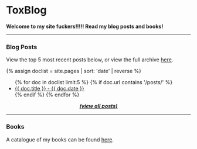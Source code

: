 # ToxBlog

**Welcome to my site fuckers!!!!! Read my blog posts and books!**

<hr>

### Blog Posts

View the top 5 most recent posts below, or view the full archive <a href="https://toxic-013.github.io/ToxBlog/blog/">here</a>.

{% assign doclist = site.pages | sort: 'date' | reverse %}
 <ul>
    {% for doc in doclist limit:5 %}
         {% if doc.url contains '/posts/' %}
             <li><a href="{{ site.baseurl }}{{ doc.url }}">{{ doc.title }} - {{ doc.date }}</a></li>
         {% endif %}
     {% endfor %}
 </ul>
 <center><a href="https://toxic-013.github.io/ToxBlog/blog/"><i><b>(view all posts)</b></i></a></center>

<hr>

### Books

A catalogue of my books can be found <a href="https://toxic-013.github.io/ToxBlog/book-list/">here</a>.
